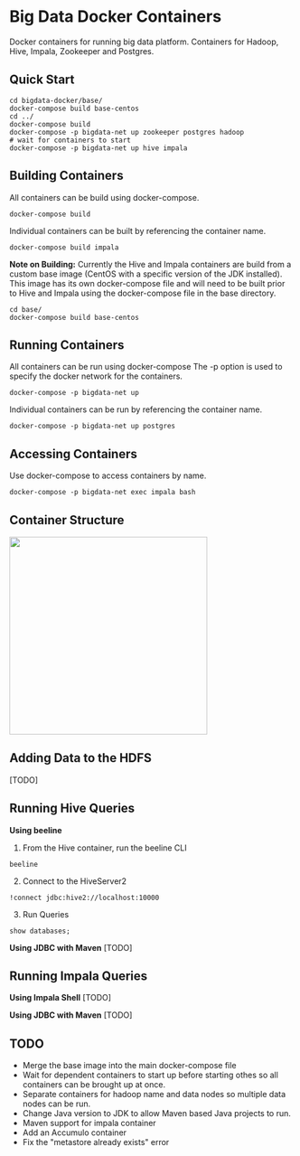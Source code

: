 # Big Data Docker Containers
Docker containers for running big data platform. Containers for Hadoop, Hive, Impala, Zookeeper and Postgres. 
## Quick Start
```
cd bigdata-docker/base/
docker-compose build base-centos
cd ../
docker-compose build 
docker-compose -p bigdata-net up zookeeper postgres hadoop
# wait for containers to start
docker-compose -p bigdata-net up hive impala
```
## Building Containers
All containers can be build using docker-compose.
```
docker-compose build
```
Individual containers can be built by referencing the container name.
```
docker-compose build impala
```
__Note on Building:__ Currently the Hive and Impala containers are build from a custom base image (CentOS with a specific version of the JDK installed). This image has its own docker-compose file and will need to be built prior to Hive and Impala using the docker-compose file in the base directory.
```
cd base/
docker-compose build base-centos
```
## Running Containers
All containers can be run using docker-compose
The -p option is used to specify the docker network for the containers.
```
docker-compose -p bigdata-net up
```
Individual containers can be run by referencing the container name.
```
docker-compose -p bigdata-net up postgres
```
## Accessing Containers
Use docker-compose to access containers by name.
```
docker-compose -p bigdata-net exec impala bash
```
## Container Structure
<img src="https://raw.githubusercontent.com/mtempleton94/bigdata-docker/master/images/bigdata-docker-structure.PNG" width="350">

## Adding Data to the HDFS
[TODO]

## Running Hive Queries
__Using beeline__
1. From the Hive container, run the beeline CLI
```
beeline
```
2. Connect to the HiveServer2
```
!connect jdbc:hive2://localhost:10000
```
3. Run Queries
```
show databases;
```

__Using JDBC with Maven__
[TODO]

## Running Impala Queries
__Using Impala Shell__
[TODO]

__Using JDBC with Maven__
[TODO]

## TODO
- Merge the base image into the main docker-compose file
- Wait for dependent containers to start up before starting othes so all containers can be brought up at once.
- Separate containers for hadoop name and data nodes so multiple data nodes can be run.
- Change Java version to JDK to allow Maven based Java projects to run.
- Maven support for impala container
- Add an Accumulo container
- Fix the "metastore already exists" error
